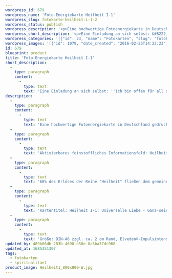 ```yaml
---
wordpress_id: 679
wordpress_name: 'Foto-Energiekarte Heilheit I-1'
wordpress_slug: fotokarte-heilheit-i-1-2
wordpress_status: publish
wordpress_description: '<p>Eine hochwertige Fotoenergiekarte in Deutschland gedruckt und in Handarbeit laminiert.  Sie ist in Postkartengröße (DIN-A6) gut zu transportieren und kann auch auf den Körper aufgelegt werden.</p><p>Aktivierbares feinstoffliches Informationsfeld: Heilheit - Universelle Liebe - Ganz-sein - Integration: Ein Zustand innerer Heilheit, der sich ausbreiten kann im eigenen System. Eine Einladung an sich selbst aussprechen, sich ganz einzufinden in sich selbst. Offen zu sein in Bezug zu allem, was die eigene Identität in ihrer Wahrhaftigkeit, auch im Sinne einer Authentizität, ausmacht. Wie jedes andere Bild aus der Reihe ''Heilheit I'' repräsentiert auch dieses die stimmige Erfahrung, eingebunden zu sein in das, was wir "universelle Liebe" nennen. Sie repräsentieren besonders "reine" und "komplexe Felder sämtlicher Elveden Energiebilder.</p><p>60% des Erlöses der Reihe "Heilheit" fließen dem <a href="http://www.elveden.de/foerderverein/">gemeinnützigen Elveden Förderverein e.V.</a> zu.</p><p>Kartentitel: Heilheit I-1: Universelle Liebe - Ganz-sein. Reihe: Heilheit</p><p>Größe: DIN-A6 zzgl. ca. 2 cm Rand, Elveden®-Impulsintensität: DIN-A4-A7: Et0, DIN-A8: Et1<br />Andere Formate sind individuell für Sie innerhalb weniger Tage herstellbar. Bitte kontaktieren Sie uns hierfür unter <a href="mailto:info@elvedenverlag.de">info@elvedenverlag.de</a>.</p><p><a href="https://my.feenbaum.de/anwendung-energiebilder-foto-laminiert/">Anwendungshinweise</a>      <a href="https://my.feenbaum.de/produktinformationen-fotokarten/">Produktinformationen</a></p>'
wordpress_short_description: '<p>Eine Einladung an sich selbst: &#8222;Ich bin offen für all das, was ich in meiner Ganzheit warhhaftig bin&#8220;<br /><em>Hinweis: Das Wasserzeichen „Elveden Verlag Energiebild“ wird nicht mit gedruckt</em></p>'
wordpress_categories: '[{"id": 23, "name": "Fotokarten", "slug": "fotokarten"}, {"id": 36, "name": "Spiritualit\u00e4t", "slug": "spiritualitaet"}]'
wordpress_images: '[{"id": 1079, "date_created": "2016-02-25T14:22:23", "date_created_gmt": "2016-02-25T12:22:23", "date_modified": "2016-02-25T14:22:23", "date_modified_gmt": "2016-02-25T12:22:23", "src": "https://my.feenbaum.de/wp-content/uploads/2016/02/Heilheit1_800x800-W.jpg", "name": "Heilheit1_800x800-W", "alt": ""}]'
id: 679
blueprint: product
title: 'Foto-Energiekarte Heilheit I-1'
short_description:
  -
    type: paragraph
    content:
      -
        type: text
        text: 'Eine Einladung an sich selbst: ''Ich bin offen für all das, was ich in meiner Ganzheit warhhaftig bin'''
description:
  -
    type: paragraph
    content:
      -
        type: text
        text: 'Eine hochwertige Fotoenergiekarte in Deutschland gedruckt und in Handarbeit laminiert.  Sie ist in Postkartengröße (DIN-A6) gut zu transportieren und kann auch auf den Körper aufgelegt werden.'
  -
    type: paragraph
    content:
      -
        type: text
        text: 'Aktivierbares feinstoffliches Informationsfeld: Heilheit - Universelle Liebe - Ganz-sein - Integration: Ein Zustand innerer Heilheit, der sich ausbreiten kann im eigenen System. Eine Einladung an sich selbst aussprechen, sich ganz einzufinden in sich selbst. Offen zu sein in Bezug zu allem, was die eigene Identität in ihrer Wahrhaftigkeit, auch im Sinne einer Authentizität, ausmacht. Wie jedes andere Bild aus der Reihe ''Heilheit I'' repräsentiert auch dieses die stimmige Erfahrung, eingebunden zu sein in das, was wir "universelle Liebe" nennen. Sie repräsentieren besonders "reine" und "komplexe Felder sämtlicher Elveden Energiebilder.'
  -
    type: paragraph
    content:
      -
        type: text
        text: '60% des Erlöses der Reihe "Heilheit" fließen dem gemeinnützigen Elveden Förderverein e.V. zu.'
  -
    type: paragraph
    content:
      -
        type: text
        text: 'Kartentitel: Heilheit I-1: Universelle Liebe - Ganz-sein. Reihe: Heilheit'
  -
    type: paragraph
    content:
      -
        type: text
        text: 'Größe: DIN-A6 zzgl. ca. 2 cm Rand, Elveden®-Impulsintensität: DIN-A4-A7: Et0, DIN-A8: Et1'
updated_by: 489b06db-283b-4690-a50e-8a3ba37dc968
updated_at: 1685351307
tags:
  - fotokarten
  - spiritualitaet
product_image: Heilheit1_800x800-W.jpg
---
```

